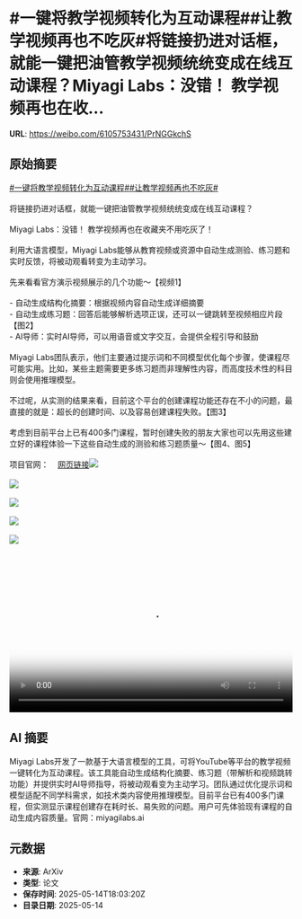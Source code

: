 # #一键将教学视频转化为互动课程##让教学视频再也不吃灰#将链接扔进对话框，就能一键把油管教学视频统统变成在线互动课程？Miyagi Labs：没错！ 教学视频再也在收...

**URL**: https://weibo.com/6105753431/PrNGGkchS

## 原始摘要

<a href="https://m.weibo.cn/search?containerid=231522type%3D1%26t%3D10%26q%3D%23%E4%B8%80%E9%94%AE%E5%B0%86%E6%95%99%E5%AD%A6%E8%A7%86%E9%A2%91%E8%BD%AC%E5%8C%96%E4%B8%BA%E4%BA%92%E5%8A%A8%E8%AF%BE%E7%A8%8B%23&amp;extparam=%23%E4%B8%80%E9%94%AE%E5%B0%86%E6%95%99%E5%AD%A6%E8%A7%86%E9%A2%91%E8%BD%AC%E5%8C%96%E4%B8%BA%E4%BA%92%E5%8A%A8%E8%AF%BE%E7%A8%8B%23" data-hide=""><span class="surl-text">#一键将教学视频转化为互动课程#</span></a><a href="https://m.weibo.cn/search?containerid=231522type%3D1%26t%3D10%26q%3D%23%E8%AE%A9%E6%95%99%E5%AD%A6%E8%A7%86%E9%A2%91%E5%86%8D%E4%B9%9F%E4%B8%8D%E5%90%83%E7%81%B0%23&amp;extparam=%23%E8%AE%A9%E6%95%99%E5%AD%A6%E8%A7%86%E9%A2%91%E5%86%8D%E4%B9%9F%E4%B8%8D%E5%90%83%E7%81%B0%23" data-hide=""><span class="surl-text">#让教学视频再也不吃灰#</span></a><br><br>将链接扔进对话框，就能一键把油管教学视频统统变成在线互动课程？<br><br>Miyagi Labs：没错！ 教学视频再也在收藏夹不用吃灰了！<br><br>利用大语言模型，Miyagi Labs能够从教育视频或资源中自动生成测验、练习题和实时反馈，将被动观看转变为主动学习。<br><br>先来看看官方演示视频展示的几个功能～【视频1】<br><br>- 自动生成结构化摘要：根据视频内容自动生成详细摘要<br>- 自动生成练习题：回答后能够解析选项正误，还可以一键跳转至视频相应片段【图2】<br>- AI导师：实时AI导师，可以用语音或文字交互，会提供全程引导和鼓励<br><br>Miyagi Labs团队表示，他们主要通过提示词和不同模型优化每个步骤，使课程尽可能实用。比如，某些主题需要更多练习题而非理解性内容，而高度技术性的科目则会使用推理模型。<br><br>不过呢，从实测的结果来看，目前这个平台的创建课程功能还存在不小的问题，最直接的就是：超长的创建时间、以及容易创建课程失败。【图3】<br><br>考虑到目前平台上已有400多门课程，暂时创建失败的朋友大家也可以先用这些建立好的课程体验一下这些自动生成的测验和练习题质量～【图4、图5】<br><br>项目官网：<a href="https://weibo.cn/sinaurl?u=https%3A%2F%2Fmiyagilabs.ai%2F" data-hide=""><span class="url-icon"><img style="width: 1rem;height: 1rem" src="https://h5.sinaimg.cn/upload/2015/09/25/3/timeline_card_small_web_default.png" referrerpolicy="no-referrer"></span><span class="surl-text">网页链接</span></a><img style="" src="https://tvax2.sinaimg.cn/large/006Fd7o3ly1i1f5pc1bmwj30zk0k0q4g.jpg" referrerpolicy="no-referrer"><br><br><img style="" src="https://tvax4.sinaimg.cn/large/006Fd7o3gy1i1f5ol1u28j30x90zknfo.jpg" referrerpolicy="no-referrer"><br><br><img style="" src="https://tvax2.sinaimg.cn/large/006Fd7o3gy1i1f5olt6b8j30zk0cydjr.jpg" referrerpolicy="no-referrer"><br><br><img style="" src="https://tvax3.sinaimg.cn/large/006Fd7o3gy1i1f5oop2txj30zk0y816z.jpg" referrerpolicy="no-referrer"><br><br><img style="" src="https://tvax4.sinaimg.cn/large/006Fd7o3gy1i1f5op8yf9j30y00zkamj.jpg" referrerpolicy="no-referrer"><br><br><br clear="both"><div style="clear: both"></div><video controls="controls" poster="https://tvax2.sinaimg.cn/orj480/006Fd7o3ly1i1f5pc3s4oj30zk0k0q4g.jpg" style="width: 100%"><source src="https://f.video.weibocdn.com/o0/cVnwUhyblx08oeWk6V6U01041200eun00E010.mp4?label=mp4_720p&amp;template=1280x720.25.0&amp;ori=0&amp;ps=1CwnkDw1GXwCQx&amp;Expires=1747249382&amp;ssig=dG66VCYf9H&amp;KID=unistore,video"><source src="https://f.video.weibocdn.com/o0/C6lxvJgplx08oeWjK1MQ0104120079Bo0E010.mp4?label=mp4_hd&amp;template=852x480.25.0&amp;ori=0&amp;ps=1CwnkDw1GXwCQx&amp;Expires=1747249382&amp;ssig=pUWi31GsmE&amp;KID=unistore,video"><source src="https://f.video.weibocdn.com/o0/QF9Xfzuclx08oeWjCZK8010412004siI0E010.mp4?label=mp4_ld&amp;template=640x360.25.0&amp;ori=0&amp;ps=1CwnkDw1GXwCQx&amp;Expires=1747249382&amp;ssig=sSOIPMWfly&amp;KID=unistore,video"><p>视频无法显示，请前往<a href="https://video.weibo.com/show?fid=1034%3A5166258266505281" target="_blank" rel="noopener noreferrer">微博视频</a>观看。</p></video>

## AI 摘要

Miyagi Labs开发了一款基于大语言模型的工具，可将YouTube等平台的教学视频一键转化为互动课程。该工具能自动生成结构化摘要、练习题（带解析和视频跳转功能）并提供实时AI导师指导，将被动观看变为主动学习。团队通过优化提示词和模型适配不同学科需求，如技术类内容使用推理模型。目前平台已有400多门课程，但实测显示课程创建存在耗时长、易失败的问题。用户可先体验现有课程的自动生成内容质量。官网：miyagilabs.ai

## 元数据

- **来源**: ArXiv
- **类型**: 论文
- **保存时间**: 2025-05-14T18:03:20Z
- **目录日期**: 2025-05-14
